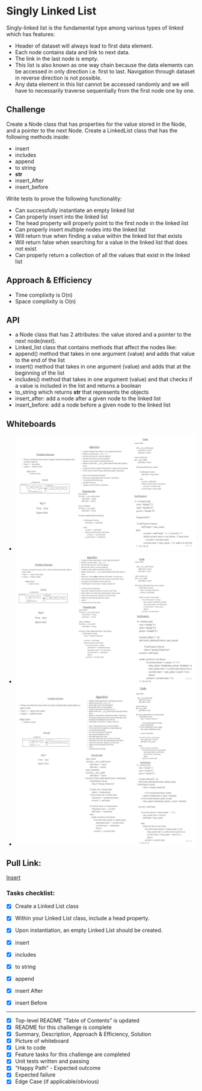 # Singly Linked List

Singly-linked list is the fundamental type among various types of linked which has features:
- Header of dataset will always lead to first data element.
- Each node contains data and link to next data.
- The link in the last node is empty.
- This list is also known as one way chain because the data elements can be accessed in only direction i.e.
first to last. Navigation through dataset in reverse direction is not possible.
- Any data element in this list cannot be accessed randomly and we will have to necessarily traverse sequentially from the first node one by one.


## Challenge

Create a Node class that has properties for the value stored in the Node, and a pointer to the next Node.
Create a LinkedList class that has the following methods inside:

- insert 
- includes
- append
- to string
- __str__
- insert_After
- insert_before

Write tests to prove the following functionality:

- Can successfully instantiate an empty linked list
- Can properly insert into the linked list
- The head property will properly point to the first node in the linked list
- Can properly insert multiple nodes into the linked list
- Will return true when finding a value within the linked list that exists
- Will return false when searching for a value in the linked list that does not exist
- Can properly return a collection of all the values that exist in the linked list


## Approach & Efficiency
- Time complixity is O(n)
- Space complixity is O(n)


## API

- a Node class that has 2 attributes: the value stored and a pointer to the next node(next).
- Linked_list class that contains methods that affect the nodes like: 
- append() method that takes in one argument (value) and adds that value to the end of the list
- insert() method that takes in one argument (value) and adds that at the beginning of the list
- includes() method that takes in one argument (value) and that checks if a value is included in the list and returns a boolean 
- to_string which returns __str__ that represents the objects
- insert_after: add a node after a given node to the linked list
- insert_before: add a node before a given node to the linked list


## Whiteboards

- ![Append](whiteboards/Append.jpg)
- ![InsertAfter](whiteboards/InsertAfter.jpg)
- ![InsertBefore](whiteboards/InsertBefore.jpg)


## Pull Link:
[Insert](https://github.com/Zaid-Jarrar/data-structures-and-algorithms/pull/5)


### Tasks checklist:

- [x] Create a Linked List class
- [x] Within your Linked List class, include a head property.
- [x] Upon instantiation, an empty Linked List should be created.
- [x] insert
- [x] includes
- [x] to string
- [x] append
- [x] insert After
- [x] insert Before


--------------------------------------

- [X] Top-level README “Table of Contents” is updated
- [X] README for this challenge is complete
- [x] Summary, Description, Approach & Efficiency, Solution
- [x] Picture of whiteboard
- [x] Link to code
- [x] Feature tasks for this challenge are completed
- [X] Unit tests written and passing
- [X] “Happy Path” - Expected outcome
- [X] Expected failure
- [X] Edge Case (if applicable/obvious)